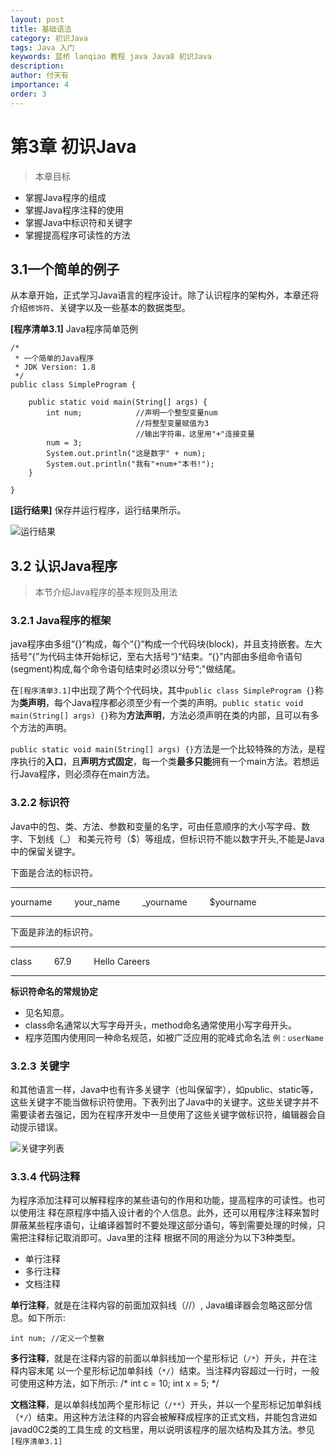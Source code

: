 ```yaml
---
layout: post
title: 基础语法
category: 初识Java
tags: Java 入门
keywords: 蓝桥 lanqiao 教程 java Java8 初识Java
description: 
author: 付天有
importance: 4
order: 3
---
```

# 第3章 初识Java

> 本章目标

- 掌握Java程序的组成
- 掌握Java程序注释的使用
- 掌握Java中标识符和关键字
- 掌握提高程序可读性的方法

## 3.1一个简单的例子

从本章开始，正式学习Java语言的程序设计。除了认识程序的架构外，本章还将介绍`修饰符`、关键字以及一些基本的数据类型。

**[程序清单3.1]** Java程序简单范例

	/*
	 * 一个简单的Java程序
	 * JDK Version: 1.8
	 */
	public class SimpleProgram {

		public static void main(String[] args) {
			int num;			//声明一个整型变量num
								//将整型变量赋值为3
								//输出字符串，这里用"+"连接变量
			num = 3;
			System.out.println("这是数字" + num);
			System.out.println("我有"+num+"本书!");
		}

	}

**[运行结果]**
保存并运行程序，运行结果所示。

![运行结果](http://i.imgur.com/0KGyVgT.png)

## 3.2 认识Java程序

> 本节介绍Java程序的基本规则及用法

### 3.2.1 Java程序的框架

java程序由多组“{}“构成，每个“{}“构成一个代码块(block)，并且支持嵌套。左大括号“{”为代码主体开始标记，至右大括号“}“结束。“{}”内部由多组命令语句(segment)构成,每个命令语句结束时必须以分号“;"做结尾。

在`[程序清单3.1]`中出现了两个个代码块，其中`public class SimpleProgram {}`称为**类声明**，每个Java程序都必须至少有一个类的声明。`public static void main(String[] args) {}`称为**方法声明**，方法必须声明在类的内部，且可以有多个方法的声明。

`public static void main(String[] args) {}`方法是一个比较特殊的方法，是程序执行的**入口**，且**声明方式固定**，每一个类**最多只能**拥有一个main方法。若想运行Java程序，则必须存在main方法。

### 3.2.2 标识符

Java中的包、类、方法、参数和变量的名字，可由任意顺序的大小写字母、数字、下划线（_） 和美元符号（$）等组成，但标识符不能以数字开头,不能是Java中的保留关键字。

下面是合法的标识符。

***
yourname &ensp;&ensp;&ensp;&ensp; your_name &ensp;&ensp;&ensp;&ensp; _yourname &ensp;&ensp;&ensp;&ensp; $yourname
***

下面是非法的标识符。

***
class &ensp;&ensp;&ensp;&ensp; 67.9 &ensp;&ensp;&ensp;&ensp; Hello Careers
***

**标识符命名的常规协定**

- 见名知意。
- class命名通常以大写字母开头，method命名通常使用小写字母开头。
- 程序范围内使用同一种命名规范，如被广泛应用的驼峰式命名法 `例：userName`

### 3.2.3 关键字

和其他语言一样，Java中也有许多关键字（也叫保留字），如public、static等，这些关键字不能当做标识符使用。下表列出了Java中的关键字。这些关键字并不需要读者去强记，因为在程序开发中一旦使用了这些关键字做标识符，编辑器会自动提示错误。

![关键字列表](https://coding.net/u/lanqiao/p/lanqiao/git/raw/coding-pages/public/img/Java8/2016-08-05_mainKey.png)

### 3.3.4 代码注释
为程序添加注释可以解释程序的某些语句的作用和功能，提高程序的可读性。也可以使用注 释在原程序中插入设计者的个人信息。此外，还可以用程序注释来暂时屏蔽某些程序语句，让编译器暂时不要处理这部分语句，等到需要处理的时候，只需把注释标记取消即可。Java里的注释 根据不同的用途分为以下3种类型。


- 单行注释
- 多行注释
- 文档注释

**单行注释**，就是在注释内容的前面加双斜线（//）, Java编译器会忽略这部分信息。如下所示:

    int num; //定义一个整數

**多行注释**，就是在注释内容的前面以单斜线加一个星形标记（`/*`）开头，并在注释内容末尾 以一个星形标记加单斜线（`*/`）结束。当注释内容超过一行时，一般可使用这种方法，如下所示:
	/*
	int c = 10;
	int x = 5;
	*/

**文档注释**，是以单斜线加两个星形标记（`/**`）开头，并以一个星形标记加单斜线（`*/`）结束。用这种方法注释的内容会被解释成程序的正式文档，并能包含进如javad0C2类的工具生成 的文档里，用以说明该程序的层次结构及其方法。参见`[程序清单3.1]`


